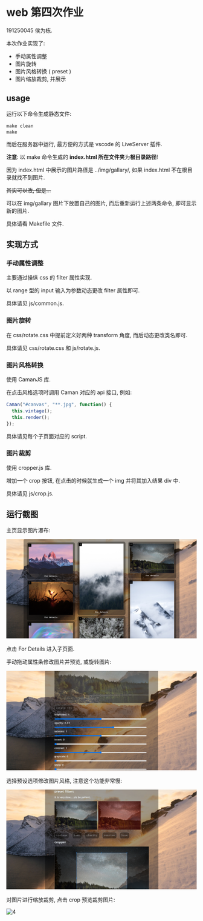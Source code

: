 # web 第四次作业

191250045 侯为栋.

本次作业实现了:

- 手动属性调整
- 图片旋转
- 图片风格转换 ( preset )
- 图片缩放裁剪, 并展示

## usage

运行以下命令生成静态文件:

```shell
make clean
make
```

而后在服务器中运行, 最方便的方式是 vscode 的 LiveServer 插件.

**注意**: 以 make 命令生成的 **index.html 所在文件夹**为**根目录路径**!

因为 index.html 中展示的图片路径是 ../img/gallary/, 如果 index.html 不在根目录就找不到图片.

~~其实可以改, 但是...~~

可以在 img/gallary 图片下放置自己的图片, 而后重新运行上述两条命令, 即可显示新的图片.

具体请看 Makefile 文件.

## 实现方式

### 手动属性调整

主要通过操纵 css 的 filter 属性实现.

以 range 型的 input 输入为参数动态更改 filter 属性即可.

具体请见 js/common.js.

### 图片旋转

在 css/rotate.css 中提前定义好两种 transform 角度, 而后动态更改类名即可.

具体请见 css/rotate.css 和 js/rotate.js.

### 图片风格转换

使用 CamanJS 库.

在点击风格选项时调用 Caman 对应的 api 接口, 例如:

```js
Caman("#canvas", "**.jpg", function() {
  this.vintage();
  this.render();
});
```

具体请见每个子页面对应的 script.

### 图片裁剪

使用 cropper.js 库.

增加一个 crop 按钮, 在点击的时候就生成一个 img 并将其加入结果 div 中.

具体请见 js/crop.js.

## 运行截图

主页显示图片瀑布:

![1](asset/1.png)

点击 For Details 进入子页面.

手动拖动属性条修改图片并预览, 或旋转图片:

![2](asset/2.png)

选择预设选项修改图片风格, 注意这个功能非常慢:

![3](asset/3.png)

对图片进行缩放裁剪, 点击 crop 预览裁剪图片:

![4](asset/4.png)
